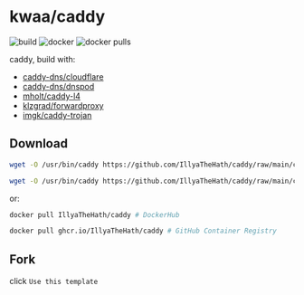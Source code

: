 # kwaa/caddy

![build](https://github.com/IllyaTheHath/caddy/actions/workflows/build.yml/badge.svg)
![docker](https://github.com/IllyaTheHath/caddy/actions/workflows/docker.yml/badge.svg)
![docker pulls](https://img.shields.io/docker/pulls/IllyaTheHath/caddy.svg)

caddy, build with:

- [caddy-dns/cloudflare](https://github.com/caddy-dns/cloudflare)
- [caddy-dns/dnspod](https://github.com/caddy-dns/dnspod)
- [mholt/caddy-l4](https://github.com/mholt/caddy-l4)
- [klzgrad/forwardproxy](https://github.com/klzgrad/forwardproxy)
- [imgk/caddy-trojan](https://github.com/imgk/caddy-trojan)

## Download

```bash
wget -O /usr/bin/caddy https://github.com/IllyaTheHath/caddy/raw/main/caddy_amd64 # amd64

wget -O /usr/bin/caddy https://github.com/IllyaTheHath/caddy/raw/main/caddy_arm64 # arm64
```

or:

```bash
docker pull IllyaTheHath/caddy # DockerHub

docker pull ghcr.io/IllyaTheHath/caddy # GitHub Container Registry
```

## Fork

click ```Use this template```

